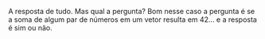 A resposta de tudo. Mas qual a pergunta? Bom nesse caso a pergunta é se a soma de algum par de números em um vetor resulta em 42... e a resposta é sim ou não.